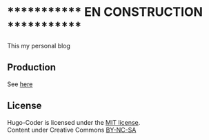 # *********** EN CONSTRUCTION ***********

This my personal blog

## Production
See [here]()

## License

Hugo-Coder is licensed under the [MIT license](https://github.com/luizdepra/hugo-coder/blob/master/LICENSE.md).<br />
Content under Creative Commons [BY-NC-SA](https://creativecommons.org/licenses/by-nc-sa/4.0/)
